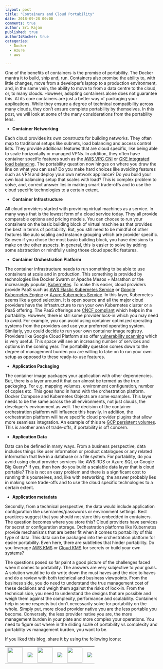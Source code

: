```yaml
---
layout: post
title: "Containers and Cloud Portability"
date: 2018-09-28 00:00
comments: true
author: Sri Rajan
published: true
authorIsRacker: true
categories:
  - Docker
  - Azure
  - aws

---
```


One of the benefits of containers is the promise of portability.  The Docker mantra it to build, ship and, run. Containers also promise the ability to, with little changes, move from a developer’s laptop to a production environment, and, in the same vein, the ability to move to from a data centre to the cloud, or, to many clouds. However, adopting containers alone does not guarantee this.  At its core containers are just a better way of packaging your applications. While they ensure a degree of technical compatibility across many clouds, they don’t ensure complete portability by themselves. In this post, we will look at some of the many considerations from the portability lens.

<!-- more -->

- **Container Networking**

Each cloud provides its own constructs for building networks. They often map to traditional setups like subnets, load balancing and access control lists. They provide additional features that are cloud specific, like being able to scale horizontally or managed VPNs. In addition, they often have container specific features such as the [AWS VPC CNI](https://github.com/aws/amazon-vpc-cni-k8s) or [GKE integrated load balancing](https://cloud.google.com/kubernetes-engine/docs/how-to/internal-load-balancing). The portability question now hinges on where you draw the line on what you can use?  Do you make hard choices like avoiding features such as VPN and deploy your own network appliance?  Do you build your own load balancing setup that scales with load? This is complex problem to solve, and, correct answer lies in making smart trade-offs and to use the cloud specific technologies to a certain extent. 

- **Container Infrastructure**

All cloud providers started with providing virtual machines as a service. In many ways that is the lowest form of a cloud service today. They all provide comparable options and pricing models. You can choose to run your containers on the basic building block of virtual machine as that provides the best in terms of portability. But, you still need to be mindful of other features like auto scaling and instance grouping which are provider specific. So even if you chose the most basic building block, you have decisions to make on the other aspects. In general, this is easier to solve by adding some abstraction or mindfully using those cloud specific features.

- **Container Orchestration Platform**

The container infrastructure needs to run something to be able to use containers at scale and in production. This something is provided by technologies like Docker Swarm or Apache Mesos + Marathon or the increasingly popular, [Kubernetes](https://kubernetes.io/).  To make this easier, cloud providers provide PaaS such as [AWS Elastic Kubernetes Service](https://aws.amazon.com/eks/) or [Google Kubernetes Engine](https://cloud.google.com/kubernetes-engine/) or [Azure Kubernetes Service](https://azure.microsoft.com/en-gb/services/kubernetes-service/). In this layer, Kubernetes seems like a good selection. It is open source and all the major cloud providers have the infrastructure to run your own Kubernetes cluster or a PaaS offering. The PaaS offerings are [CNCF compliant](https://github.com/cncf/k8s-conformance) which helps in the portability. However, there is still some provider lock-in which you may need to avoid. For example, you can avoid using container optimized operating systems from the providers and use your preferred operating system. Similarly, you could decide to run your own container image registry. Providers like Google Cloud Platform also offer [vulnerability scanning](https://cloud.google.com/container-registry/docs/get-image-vulnerabilities)  which is very useful. This space will see an increasing number of services and options in the coming year. The portability question comes down to the degree of management burden you are willing to take on to run your own setup as opposed to these ready-to-use features.

- **Application Packaging**

The container image packages your application with other dependencies. But, there is a layer around it that can almost be termed as the true packaging. For e.g. mapping volumes, environment configuration, number of copies etc. This goes hand in hand with the orchestration platform.  Docker Compose and Kubernetes Objects are some examples. This layer needs to be the same across the all environments, not just clouds, the developer’s environment as well.  The decision of the container orchestration platform will influence this heavily. In addition, the orchestration platform will have specific cloud provider plugins that allow more seamless integration. An example of this are [GCP persistent volumes](https://cloud.google.com/kubernetes-engine/docs/concepts/persistent-volumes). This is another area of trade-offs, if portability is off concern.

- **Application Data**

Data can be defined in many ways. From a business perspective, data includes things like user information or product catalogues or any related information that live in a database or a file system.  For portability, do you avoid using cloud provider services like AWS RDS or Azure SQL or Google Big Query?  If yes, then how do you build a scalable data layer that is cloud portable? This is not an easy problem and there is a significant cost to running this yourselves, and, like with networking, the answer probably lies in making some trade-offs and to use the cloud specific technologies to a certain extent. 

- **Application metadata**

Secondly, from a technical perspective, the data would include application configuration like usernames/passwords or environment settings. Best practices suggest that you should not store this embedded in containers. The question becomes where you store this?  Cloud providers have services for secret or configuration storage. Orchestration platforms like Kubernetes provide mechanisms that are better fit when it comes to portability of this type of data. This data can be packaged into the orchestration platform for easier portability. Even here, there are subtleties that hinder portability. Do you leverage [AWS KMS](https://aws.amazon.com/kms/) or [Cloud KMS](https://cloud.google.com/kms/docs/secret-management) for secrets or build your own systems?


The questions posed so far paint a good picture of the challenges faced when it comes to portability. The answers are very subjective to your goals. A solution would be to do write down the must haves and the nice to haves and do a review with both technical and business viewpoints.  From the business side, you do need to understand the true management cost of these decisions and weigh them against the risks of lock-in. From the technical side, you need to understand the designs that are possible and weigh them against the complexity, performance and scalability. Containers help in some respects but don't necessarily solve for portability on the whole. Simply put, more cloud provider native you are the less portable you become.  Conversely, the less provider native you are, the more management burden in your plate and more complex your operations.  You need to figure out where in the sliding scale of portability vs complexity and portability vs management burden, you want to be.

<table>
  <tr>If you liked this blog, share it by using the following icons:</tr>
  <tr>
   <td>
       <img src="{% asset_path line-tile.png %}" width=50 >
    </td>
    <td>
      <a href="https://twitter.com/home?status=https%3A//developer.rackspace.com/blog/applications-monitoring-creating-a-smoother-financial-close/">
        <img src="{% asset_path shareT.png %}">
      </a>
    </td>
    <td>
       <img src="{% asset_path line-tile.png %}" width=50 >
    </td>
    <td>
      <a href="https://www.facebook.com/sharer/sharer.php?u=https%3A//developer.rackspace.com/blog/applications-monitoring-creating-a-smoother-financial-close/">
        <img src="{% asset_path shareFB.png %}">
      </a>
    </td>
    <td>
       <img src="{% asset_path line-tile.png %}" width=50 >
    </td>
    <td>
      <a href="https://www.linkedin.com/shareArticle?mini=true&url=https%3A//developer.rackspace.com/blog/applications-monitoring-creating-a-smoother-financial-close&summary=&source=">
        <img src="{% asset_path shareL.png %}">
      </a>
    </td>
  </tr>
</table>

</br>